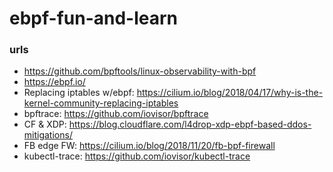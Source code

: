 # ebpf-fun-and-learn

### urls

- https://github.com/bpftools/linux-observability-with-bpf
- https://ebpf.io/
- Replacing iptables w/ebpf: https://cilium.io/blog/2018/04/17/why-is-the-kernel-community-replacing-iptables
- bpftrace: https://github.com/iovisor/bpftrace
- CF & XDP: https://blog.cloudflare.com/l4drop-xdp-ebpf-based-ddos-mitigations/
- FB edge FW: https://cilium.io/blog/2018/11/20/fb-bpf-firewall
- kubectl-trace: https://github.com/iovisor/kubectl-trace